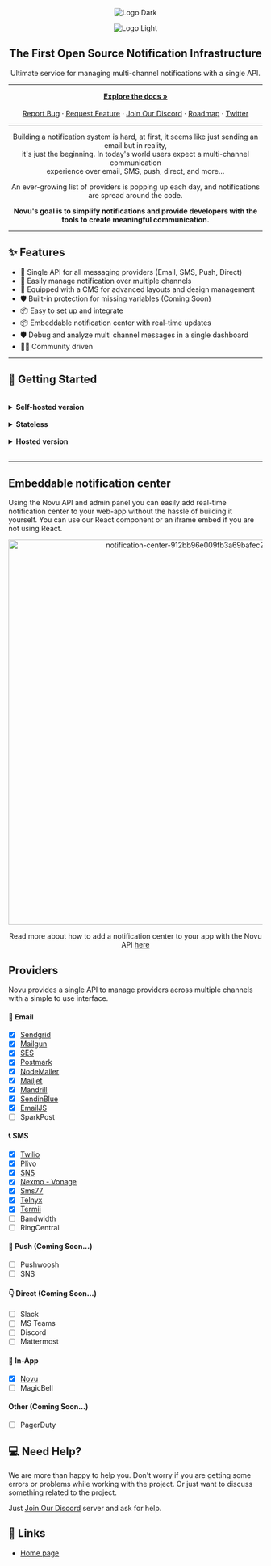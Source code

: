 
<div align="center">
  
  ![Logo Dark](https://user-images.githubusercontent.com/8872447/165779319-34962ccc-3149-466c-b1da-97fd93254520.png#gh-dark-mode-only)

  
</div>

<div align="center">
  
  ![Logo Light](https://user-images.githubusercontent.com/8872447/165779274-22a190da-3284-487e-bd1e-14983df12cbb.png#gh-light-mode-only)
  
</div>


<h2 align="center">The First Open Source Notification Infrastructure</h2>

<div align="center">
Ultimate service for managing multi-channel notifications with a single API. 
</div>

***

  <p align="center">
    <a href="https://docs.novu.co" rel="dofollow"><strong>Explore the docs »</strong></a>
    <br />

  <br/>
    <a href="https://github.com/novuhq/novu/issues">Report Bug</a>
    ·
    <a href="https://github.com/novuhq/novu/discussions">Request Feature</a>
    ·
  <a href="https://discord.gg/TT6TttXjRe">Join Our Discord</a>
    ·
    <a href="https://github.com/orgs/novuhq/projects/2">Roadmap</a>
    ·
    <a href="https://twitter.com/novuhq">Twitter</a>
  </p>
  
  ***

<div align="center">
  <p>
  Building a notification system is hard, at first, it seems like just sending an email but in reality,<br />
  it's just the beginning. In today's world users expect a multi-channel communication <br />
experience over email, SMS, push, direct, and more... 

An ever-growing list of providers is popping up each day, and notifications are spread around the code. 

<strong>Novu's goal is to simplify notifications and provide developers with the tools to create meaningful communication.</strong>
  </p>
  </div>

  ***

## ✨ Features

- 🌈 Single API for all messaging providers (Email, SMS, Push, Direct)
- 💅 Easily manage notification over multiple channels
- 🚀 Equipped with a CMS for advanced layouts and design management
- 🛡 Built-in protection for missing variables (Coming Soon)
- 📦 Easy to set up and integrate
- 📦 Embeddable notification center with real-time updates
- 🛡 Debug and analyze multi channel messages in a single dashboard
- 👨‍💻 Community driven

***

## 🚀 Getting Started
<br />
<details>
  <summary><strong>Self-hosted version </strong></summary>

```markdown
💡 Before you begin, make sure you have all the below installed:
```

- [Node.js v14 or above](https://nodejs.org/en/download/)
- [npm v7 or above](https://github.blog/2020-10-13-presenting-v7-0-0-of-the-npm-cli/)
- [Docker](https://docs.docker.com/desktop/)
- [Git](https://git-scm.com/book/en/v2/Getting-Started-Installing-Git/)
- [MongoDB](https://www.mongodb.com/docs/)
- [PNPM](https://pnpm.io/)
- [Redis](https://redis.io/docs/)

## Project Setup
1. On your home `~/` directory create a `projects` folder.
    
    This will help you to organize all of your code in an accessible place in the terminal.
    
2. On GitHub desktop (or using git CLI) clone the project `novuhq/novu` into the newly created `projects` folder.
    
    As result, you will have the following directory structure:  `~/projects/novu/{CODE}`
    
3. For VSCode - click Open Workspace, as it would automatically organize folders in the best way:

<div align="center">

![something](https://user-images.githubusercontent.com/63902456/176311038-3276a028-3ec9-4e44-8323-5a701681437d.png)

</div>

CD into the following: `~/projects/novu/`  and run the setup command: 
> This won’t work if you don’t run the container before

```bash
npm run setup:project
```

```markdown

💡 The command will run pnpm install and install all the dependencies for the services and generate local .env files.

```

## Running the project

There are 2 ways for you to run the project:

### 1. Global PNPM start **(Fastest)**

Run with - you will run all the projects on one terminal. As result, you won't be able to update or debug a specific service in isolation. 

### 2. Scoped service run

Select one service and run it under its directory with `pnpm start`. 
A good way for updating and testing specific services.

</details>
<br />
<details>
  <summary><strong>Stateless</strong></summary>
  
</details>
<br />
<details>
  <summary><strong>Hosted version</strong></summary>
  
 ```bash 
npx novu init
```

After setting up your account using the cloud or docker version you can trigger the API using the `@novu/node` package.

 ```bash 
npm install @novu/node
```

```typescript

import { Novu } from '@novu/node';

const novu = new Novu(process.env.NOVU_API_KEY);

await novu.trigger('<TRIGGER_NAME>',
  {
    to: {
      subscriberId: '<UNIQUE_IDENTIFIER>',
      email: 'john@doemail.com',
      firstName: 'John',
      lastName: 'Doe',
    },
    payload: {
      name: "Hello World",
      organization: {
        logo: 'https://happycorp.com/logo.png',
      },
    },
  }
);

```
</details>
<br />

***


## Embeddable notification center

Using the Novu API and admin panel you can easily add real-time notification center to your web-app without the hassle of building it yourself. You can use our React component or an iframe embed if you are not using React.

<div align="center">
<img width="762" alt="notification-center-912bb96e009fb3a69bafec23bcde00b0" src="https://github.com/iampearceman/Design-assets/blob/main/Untitled%20design%20(8).gif?raw=true">
  
  Read more about how to add a notification center to your app with the Novu API [here](https://docs.novu.co/docs/notification-center/getting-started)

</div>


## Providers
Novu provides a single API to manage providers across multiple channels with a simple to use interface.

#### 💌 Email
- [x] [Sendgrid](https://github.com/novuhq/novu/tree/main/providers/sendgrid)
- [x] [Mailgun](https://github.com/novuhq/novu/tree/main/providers/mailgun)
- [x] [SES](https://github.com/novuhq/novu/tree/main/providers/ses)
- [x] [Postmark](https://github.com/novuhq/novu/tree/main/providers/postmark)
- [x] [NodeMailer](https://github.com/novuhq/novu/tree/main/providers/nodemailer)
- [x] [Mailjet](https://github.com/novuhq/novu/tree/main/providers/mailjet)
- [x] [Mandrill](https://github.com/novuhq/novu/tree/main/providers/mandrill)
- [x] [SendinBlue](https://github.com/novuhq/novu/tree/main/providers/sendinblue)
- [x] [EmailJS](https://github.com/novuhq/novu/tree/main/providers/emailjs)
- [ ] SparkPost

#### 📞 SMS
- [x] [Twilio](https://github.com/novuhq/novu/tree/main/providers/twilio)
- [x] [Plivo](https://github.com/novuhq/novu/tree/main/providers/plivo)
- [x] [SNS](https://github.com/novuhq/novu/tree/main/providers/sns)
- [x] [Nexmo - Vonage](https://github.com/novuhq/novu/tree/main/providers/nexmo)
- [x] [Sms77](https://github.com/novuhq/novu/tree/main/providers/sms77)
- [x] [Telnyx](https://github.com/novuhq/novu/tree/main/providers/telnyx)
- [x] [Termii](https://github.com/novuhq/novu/tree/main/providers/termii)
- [ ] Bandwidth
- [ ] RingCentral

#### 📱 Push (Coming Soon...)
- [ ] Pushwoosh
- [ ] SNS

#### 👇 Direct (Coming Soon...)
- [ ] Slack
- [ ] MS Teams
- [ ] Discord
- [ ] Mattermost

#### 📱 In-App
- [x] [Novu](https://docs.novu.co/docs/notification-center/getting-started)
- [ ] MagicBell 

#### Other (Coming Soon...)
- [ ] PagerDuty

## 💻  Need Help?

We are more than happy to help you. Don't worry if you are getting some errors or problems while working with the project. Or just want to discuss something related to the project.

Just <a href="https://discord.gg/TT6TttXjRe">Join Our Discord</a> server and ask for help.

## 🔗 Links
- [Home page](https://novu.co/)
